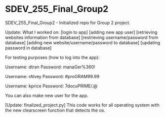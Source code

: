 # SDEV_255_Final_Group2
SDEV_255_Final_Group2 - Initialized repo for Group 2 project. 

Update:
What I worked on:
[login to app]
[adding new app user]
[retrieving websites information from database]
[restrieving username/password from database]
[adding new website/username/password to database]
[updating password in database]

For testing purposes (how to log into the app):

Username: dtran
Password: manaGer%360!

Username: rAlvey
Password: #proGRAM99.99

Username: kprice
Password: 7docuPRIME/.@

You can also make new user for the app.

[Update: finalized_project.py]
This code works for all operating system with the new clearscreen function that detects the os.


